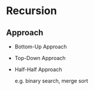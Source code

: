 # Recursion

## Approach
- Bottom-Up Approach

- Top-Down Approach

- Half-Half Approach

  e.g. binary search, merge sort

